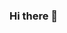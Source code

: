 ### Hi there 👋

<!--
**kushagraisatlevel/kushagraisatlevel** is a ✨ _special_ ✨ repository because its `README.md` (this file) appears on your GitHub profile.

<img src="https://i.imgur.com/kvUU7.gif" align="center" style="width: 60%" />
</br>
